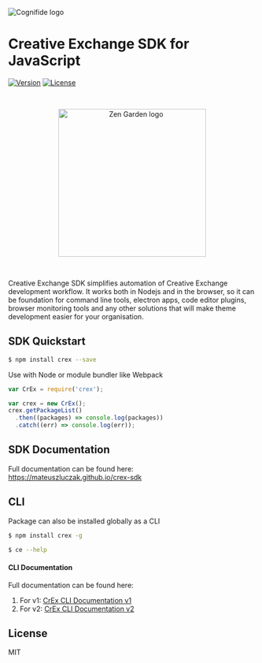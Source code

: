 ![Cognifide logo](http://cognifide.github.io/images/cognifide-logo.png)

# Creative Exchange SDK for JavaScript
<a href="https://www.npmjs.com/package/crex"><img src="https://img.shields.io/npm/v/crex.svg" alt="Version"></a>
<a href="https://www.npmjs.com/package/crex"><img src="https://img.shields.io/npm/l/crex.svg" alt="License"></a>

<br>
<p align="center">
    <img width="300px" alt="Zen Garden logo" src="http://assets.cognifide.com/zg/logos/ce-sdk.png">
</p>
<br>

Creative Exchange SDK simplifies automation of Creative Exchange development workflow. 
It works both in Nodejs and in the browser, so it can be foundation for command line tools, electron apps, code editor plugins, browser monitoring tools and any other solutions that will make theme development easier for your organisation.

## SDK Quickstart

```bash
$ npm install crex --save
```

Use with Node or module bundler like Webpack

```js
var CrEx = require('crex');

var crex = new CrEx();
crex.getPackageList()
  .then((packages) => console.log(packages))
  .catch((err) => console.log(err));
```

## SDK Documentation 

Full documentation can be found here:
<https://mateuszluczak.github.io/crex-sdk>

## CLI

Package can also be installed globally as a CLI

```bash
$ npm install crex -g
```
```bash
$ ce --help
```
#### CLI Documentation

Full documentation can be found here:

1. For v1: [CrEx CLI Documentation v1](docs/crex-sdk-cli-v1.md)
2. For v2: [CrEx CLI Documentation v2](docs/crex-sdk-cli-v2.md)

## License 
MIT
